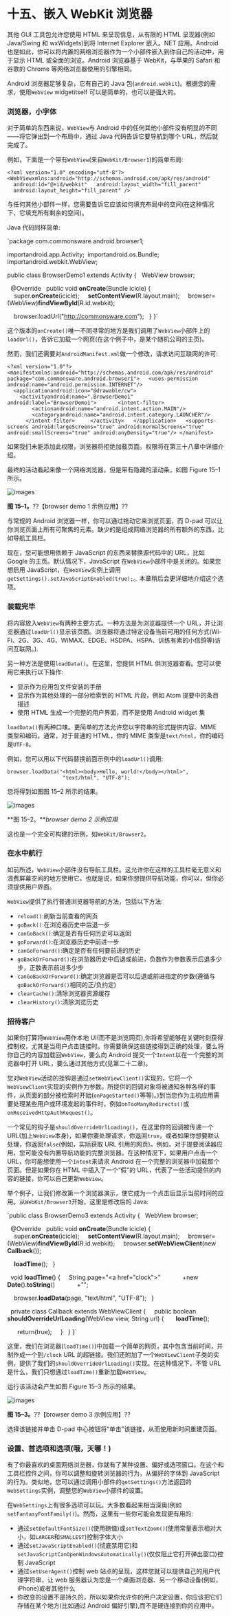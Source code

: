 # 十五、嵌入 WebKit 浏览器

其他 GUI 工具包允许您使用 HTML 来呈现信息，从有限的 HTML 呈现器(例如 Java/Swing 和 wxWidgets)到将 Internet Explorer 嵌入。NET 应用。Android 也是如此，你可以将内置的网络浏览器作为一个小部件嵌入到你自己的活动中，用于显示 HTML 或全面的浏览。Android 浏览器基于 WebKit，与苹果的 Safari 和谷歌的 Chrome 等网络浏览器使用的引擎相同。

Android 浏览器足够复杂，它有自己的 Java 包(`android.webkit`)。根据您的需求，使用`WebView` widgetitself 可以是简单的，也可以是强大的。

### 浏览器，小字体

对于简单的东西来说，`WebView`与 Android 中的任何其他小部件没有明显的不同——将它弹出到一个布局中，通过 Java 代码告诉它要导航到哪个 URL，然后就完成了。

例如，下面是一个带有`WebView`(来自`WebKit/Browser1`)的简单布局:

`<?xml version="1.0" encoding="utf-8"?>
<WebViewxmlns:android="http://schemas.android.com/apk/res/android"
  android:id="@+id/webkit"
  android:layout_width="fill_parent"
  android:layout_height="fill_parent"
/>`

与任何其他小部件一样，您需要告诉它应该如何填充布局中的空间(在这种情况下，它填充所有剩余的空间)。

Java 代码同样简单:

`package com.commonsware.android.browser1;

importandroid.app.Activity;` `importandroid.os.Bundle;
importandroid.webkit.WebView;

public class BrowserDemo1 extends Activity {
  WebView browser;

  @Override
  public void **onCreate**(Bundle icicle) {
    super.**onCreate**(icicle);
    **setContentView**(R.layout.main);
    browser=(WebView)**findViewById**(R.id.webkit);

    browser.loadUrl("http://commonsware.com");
  }
}`

这个版本的`onCreate()`唯一不同寻常的地方是我们调用了`WebView`小部件上的`loadUrl()`，告诉它加载一个网页(在这个例子中，是某个随机公司的主页)。

然而，我们还需要对`AndroidManifest.xml`做一个修改，请求访问互联网的许可:

`<?xml version="1.0"?>
<manifestxmlns:android="http://schemas.android.com/apk/res/android"
package="com.commonsware.android.browser1">
  <uses-permission android:name="android.permission.INTERNET"/>
  <applicationandroid:icon="@drawable/cw">
    <activityandroid:name=".BrowserDemo1" android:label="BrowserDemo1">
      <intent-filter>
        <actionandroid:name="android.intent.action.MAIN"/>
        <categoryandroid:name="android.intent.category.LAUNCHER"/>
      </intent-filter>
    </activity>
  </application>
  <supports-screens android:largeScreens="true"
android:normalScreens="true" android:smallScreens="true" android:anyDensity="true"/>
</manifest>`

如果我们未能添加此权限，浏览器将拒绝加载页面。权限将在第三十八章中详细介绍。

最终的活动看起来像一个网络浏览器，但是带有隐藏的滚动条，如图 Figure 15–1 所示。

![images](img/1501.jpg)

**图 15–1。**??【browser demo 1 示例应用】??

与常规的 Android 浏览器一样，你可以通过拖动它来浏览页面，而 D-pad 可以让你浏览页面上所有可聚焦的元素。缺少的是组成网络浏览器的所有额外的东西，比如导航工具栏。

现在，您可能想用依赖于 JavaScript 的东西来替换源代码中的 URL，比如 Google 的主页。默认情况下，JavaScript 在`WebView`小部件中是关闭的。如果您想启用 JavaScript，在`WebView`实例上调用`getSettings().setJavaScriptEnabled(true);`。本章稍后会更详细地介绍这个选项。

### 装载完毕

将内容放入`WebView`有两种主要方式。一种方法是为浏览器提供一个 URL，并让浏览器通过`loadUrl()`显示该页面。浏览器将通过特定设备当前可用的任何方式(Wi-Fi、2G、3G、4G、WiMAX、EDGE、HSDPA、HSPA、训练有素的小信鸽等)访问互联网。).

另一种方法是使用`loadData()`。在这里，您提供 HTML 供浏览器查看。您可以使用它来执行以下操作:

*   显示作为应用包文件安装的手册
*   显示作为其他处理的一部分检索到的 HTML 片段，例如 Atom 提要中的条目描述
*   使用 HTML 生成一个完整的用户界面，而不是使用 Android widget 集

`loadData()`有两种口味。更简单的方法允许您以字符串的形式提供内容、MIME 类型和编码。通常，对于普通的 HTML，你的 MIME 类型是`text/html`，你的编码是`UTF-8`。

例如，您可以用以下代码替换前面示例中的`loadUrl()`调用:

`browser.loadData("<html><body>Hello, world!</body></html>",
                  "text/html", "UTF-8");`

您将得到如图图 15–2 所示的结果。

![images](img/1502.jpg)

**图 15–2。***browser demo 2 示例应用*

这也是一个完全可构建的示例，如`WebKit/Browser2`。

### 在水中航行

如前所述，`WebView`小部件没有导航工具栏。这允许你在这样的工具栏毫无意义和浪费屏幕空间的地方使用它。也就是说，如果你想提供导航功能，你可以，但你必须提供用户界面。

`WebView`提供了执行普通浏览器导航的方法，包括以下方法:

*   `reload()`:刷新当前查看的网页
*   `goBack()`:在浏览器历史中后退一步
*   `canGoBack()`:确定是否有任何历史可以返回
*   `goForward()`:在浏览器历史中前进一步
*   `canGoForward()`:确定是否有任何要前进的历史
*   `goBackOrForward()`:在浏览器历史中后退或前进，负数作为参数表示后退多少步，正数表示前进多少步
*   `canGoBackOrForward()`:确定浏览器是否可以后退或前进指定的步数(遵循与`goBackOrForward()`相同的正/负约定)
*   `clearCache()`:清除浏览器资源缓存
*   `clearHistory()`:清除浏览历史

### 招待客户

如果你打算将`WebView`用作本地 UI(而不是浏览网页),你将希望能够在关键时刻获得控制权，尤其是当用户点击链接时。你需要确保这些链接得到正确的处理，要么将你自己的内容加载回`WebView`，要么向 Android 提交一个`Intent`以在一个完整的浏览器中打开 URL，要么通过其他方式(见第二十二章)。

您对`WebView`活动的挂钩是通过`setWebViewClient()`实现的，它将一个`WebViewClient`实现的实例作为参数。所提供的回调对象将被通知各种各样的事件，从页面的部分被检索时开始(`onPageStarted()`等等)。)到当您作为主机应用需要处理某些用户或环境发起的事件时，例如`onTooManyRedirects()`或`onReceivedHttpAuthRequest()`。

一个常见的钩子是`shouldOverrideUrlLoading()`，在这里你的回调被传递一个 URL(加上`WebView`本身)，如果你要处理请求，你返回`true`，或者如果你想要默认处理，你返回`false`(例如，实际获取 URL 引用的网页)。例如，对于提要阅读器应用，您可能没有内置导航功能的完整浏览器。在这种情况下，如果用户点击一个 URL，你可能想使用一个`Intent`来请求 Android 在一个完整的浏览器中加载那个页面。但是如果你在 HTML 中插入了一个“假”的 URL，代表了一些活动提供的内容的链接，你可以自己更新`WebView`。

举个例子，让我们修改第一个浏览器演示，使它成为一个点击后显示当前时间的应用。从`WebKit/Browser3`开始，这里是修改后的 Java:

`public class BrowserDemo3 extends Activity {
  WebView browser;

  @Override
  public void **onCreate**(Bundle icicle) {
    super.**onCreate**(icicle);
    **setContentView**(R.layout.main);
    browser=(WebView)**findViewById**(R.id.webkit);
    browser.**setWebViewClient**(new **Callback**());

    **loadTime**();
  }

  void **loadTime**() {
    String page="<html><body><a href=\"clock\">"
            +new **Date**().**toString**()
            +"</a></body></html>";

    browser.**loadData**(page, "text/html", "UTF-8");
  }

  private class Callback extends WebViewClient {
    public boolean **shouldOverrideUrlLoading**(WebView view, String url) {
      **loadTime**();

      return(true);
    }
  }
}`

这里，我们在浏览器(`loadTime()`)中加载一个简单的网页，其中包含当前时间，并制作成一个到`/clock` URL 的超链接。我们还附加了一个`WebViewClient`子类的实例，提供了我们的`shouldOverrideUrlLoading()`实现。在这种情况下，不管 URL 是什么，我们只想通过`loadTime()`重新加载`WebView`。

运行该活动会产生如图 Figure 15–3 所示的结果。

![images](img/1503.jpg)

**图 15–3。**??【browser demo 3 示例应用】??

选择该链接并单击 D-pad 中心按钮将“单击”该链接，从而使用新时间重建页面。

### 设置、首选项和选项(哦，天哪！)

有了你最喜欢的桌面网络浏览器，你就有了某种设置、偏好或选项窗口。在这个和工具栏控件之间，你可以调整和旋转浏览器的行为，从偏好的字体到 JavaScript 的行为。类似地，您可以通过调用小部件的`getSettings()`方法返回的`WebSettings`实例，调整您的`WebView`小部件的设置。

在`WebSettings`上有很多选项可以玩。大多数看起来相当深奥(例如`setFantasyFontFamily()`)。然而，这里有一些你可能会发现更有用的:

*   通过`setDefaultFontSize()`(使用磅值)或`setTextZoom()`(使用常量表示相对大小，如`LARGER`和`SMALLEST`)控制字体大小
*   通过`setJavaScriptEnabled()`(彻底禁用它)和`setJavaScriptCanOpenWindowsAutomatically()`(仅仅阻止它打开弹出窗口)控制 JavaScript
*   通过`setUserAgent()`控制 web 站点的呈现，这样您就可以提供自己的用户代理字符串，让 web 服务器认为您是一个桌面浏览器、另一个移动设备(例如，iPhone)或者其他什么
*   你改变的设置不是持久的，所以如果你允许你的用户决定设置，你应该把它们存储在某个地方(比如通过 Android 偏好引擎),而不是硬连接到你的应用中。